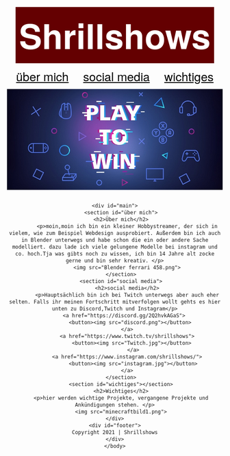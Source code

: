 <!doctype html>
<style>
	body {
		font-family: Gotham, "Helvetica Neue", Helvetica, Arial, "sans-serif";
		text-align: center;
		margin: 0px;
	}
	
	
	
	#logo{
		
		color: white;
		background-color: #640001;
		display:inline-block;
		font-size: 80px;
		font-weight: bold;
		padding: 8px;
		margin-bottom: 10px;
		
	
	}
	#navigation a{
		color: black;
		padding: 15px;
		font-size: 28px;
	}
	#navigation a:hover{
		color: brown;
	}
	
	#image img {
		margin-top:10px;
		margin-bottom:10px;
	}
	#main{
		max-width: 1000px;
		margin: auto;
		padding: 16px;
	}
	#footer {
		text-align: center;
		color: grey;
		padding: 16px;
	}
	
		
</style>
<html>
<head>
	<title>shrillshows</title>
</head>
<body>
	<div id="top"></div>
	<div id="logo">Shrillshows</div>
	<div id="navigation">
		<a href="#über mich">über mich</a>
		<a href="#social media">social media</a>
		<a href="#wichtiges">wichtiges</a>
	</div>
	<div id="image">
		<img src="hintergrung.jpg">
	</div>
	
	<div id="main">
		<section id="über mich">
		<h2>Über mich</h2>
			<p>moin,moin ich bin ein kleiner Hobbystreamer, der sich in vielem, wie zum Beispiel Webdesign ausprobiert. Außerdem bin ich auch in Blender unterwegs und habe schon die ein oder andere Sache modelliert. dazu lade ich viele gelungene Modelle bei instagram und co. hoch.Tja was gibts noch zu wissen, ich bin 14 Jahre alt zocke gerne und bin sehr kreativ. </p>
			<img src="Blender ferrari 458.png">
		</section>
		<section id="social media">
			<h2>social media</h2>
			<p>Hauptsächlich bin ich bei Twitch unterwegs aber auch eher selten. Falls ihr meinen Fortschritt mitverfolgen wollt gehts es hier unten zu Discord,Twitch und Instagram</p>
		  <a href="https://discord.gg/2Q2hvkAGaS">
			  <button><img src="discord.png"></button>
			</a>
			<a href="https://www.twitch.tv/shrillshows">
			   <button><img src="Twitch.jpg"></button>
				</a>
			<a href="https://www.instagram.com/shrillshows/">
				<button><img src="instagram.jpg"></button>
			</a>
		</section>
		<section id="wichtiges"></section>
		<h2>Wichtiges</h2>
		<p>hier werden wichtige Projekte, vergangene Projekte und Ankündigungen stehen. </p>
		<img src="minecraftbild1.png">
	</div>
	<div id="footer">
	Copyright 2021 | Shrillshows
	</div>
	</body>
</html>
